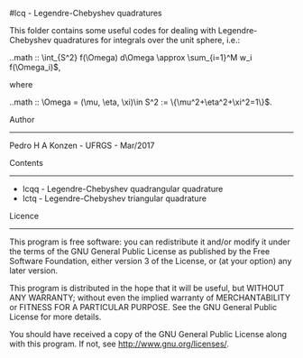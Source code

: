 #lcq - Legendre-Chebyshev quadratures

This folder contains some useful codes for dealing with Legendre-Chebyshev 
quadratures for integrals over the unit sphere, i.e.:

..math  ::
  \\int_{S^2} f(\\Omega) d\\Omega \\approx \\sum_{i=1}^M w_i f(\\Omega_i)$,

where 

..math :: \\Omega = (\\mu, \\eta, \\xi)\in S^2 := \\{\\mu^2+\\eta^2+\\xi^2=1\\}$.

Author
______

Pedro H A Konzen - UFRGS - Mar/2017

Contents
________

* lcqq - Legendre-Chebyshev quadrangular quadrature
* lctq - Legendre-Chebyshev triangular quadrature

Licence
_______

This program is free software: you can redistribute it and/or modify
it under the terms of the GNU General Public License as published by
the Free Software Foundation, either version 3 of the License, or
(at your option) any later version.

This program is distributed in the hope that it will be useful,
but WITHOUT ANY WARRANTY; without even the implied warranty of
MERCHANTABILITY or FITNESS FOR A PARTICULAR PURPOSE.  See the
GNU General Public License for more details.

You should have received a copy of the GNU General Public License
along with this program.  If not, see <http://www.gnu.org/licenses/>.
